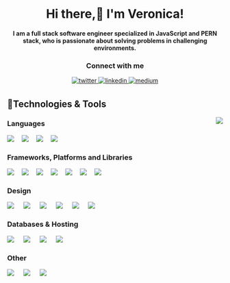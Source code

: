 <h1 align="center">Hi there,👋 I'm Veronica!</h1>

<h4 align="center">I am a full stack software engineer specialized in JavaScript and PERN stack, who is passionate about solving problems in challenging environments.</h4>
<h3 align="center">Connect with me</h3> 
<div align="center">
<a href="https://twitter.com/veronicaminci" target="_blank">
<img src=https://img.shields.io/badge/twitter-%2300acee.svg?&style=for-the-badge&logo=twitter&logoColor=white alt=twitter style="margin-bottom: 5px;" />
</a>
<a href="https://linkedin.com/in/veronicaminciuna" target="_blank">
<img src=https://img.shields.io/badge/linkedin-%231E77B5.svg?&style=for-the-badge&logo=linkedin&logoColor=white alt=linkedin style="margin-bottom: 5px;" />
</a>
<a href="https://veronicaminciuna.medium.com/" target="_blank">
<img src=https://img.shields.io/badge/medium-%23292929.svg?&style=for-the-badge&logo=medium&logoColor=white alt=medium style="margin-bottom: 5px;" />
</a>  
</div> 
    <h2>🔧Technologies & Tools</h2>

<img src="https://media.giphy.com/media/pOEbLRT4SwD35IELiQ/giphy.gif" align="right">
<p align="left"> 
    <h3>Languages</h3>
    <img src="https://img.shields.io/badge/javascript-%23323330.svg?style=for-the-badge&logo=javascript&logoColor=%23F7DF1E"/>&emsp;
    <img src="https://img.shields.io/badge/html5-%23E34F26.svg?style=for-the-badge&logo=html5&logoColor=white"/>&emsp;
    <img src="https://img.shields.io/badge/css3-%231572B6.svg?style=for-the-badge&logo=css3&logoColor=white"/>&emsp;
    <img src="https://img.shields.io/badge/php-%23777BB4.svg?style=for-the-badge&logo=php&logoColor=white"/>&emsp;

<p align="left"> 
    <h3>Frameworks, Platforms and Libraries</h3>
    <img src="https://img.shields.io/badge/react-%2320232a.svg?style=for-the-badge&logo=react&logoColor=%2361DAFB"/>&emsp;
    <img src="https://img.shields.io/badge/redux-%23593d88.svg?style=for-the-badge&logo=redux&logoColor=white"/>&emsp;
    <img src="https://img.shields.io/badge/express.js-%23404d59.svg?style=for-the-badge&logo=express&logoColor=%2361DAFB"/>&emsp;
    <img src="https://img.shields.io/badge/node.js-6DA55F?style=for-the-badge&logo=node.js&logoColor=white"/>&emsp;
    <img src="https://img.shields.io/badge/Socket.io-black?style=for-the-badge&logo=socket.io&badgeColor=010101"/>&emsp;
    <img src="https://img.shields.io/badge/webpack-%238DD6F9.svg?style=for-the-badge&logo=webpack&logoColor=black"/>&emsp;
    <img src="https://img.shields.io/badge/Sequelize-52B0E7?style=for-the-badge&logo=Sequelize&logoColor=white"/>&emsp;

<p align="left"> 
    <h3>Design</h3>
    <img src="https://img.shields.io/badge/adobe-%23FF0000.svg?style=for-the-badge&logo=adobe&logoColor=white"/> &emsp;
    <img src="https://img.shields.io/badge/Adobe%20InDesign-49021F?style=for-the-badge&logo=adobeindesign&logoColor=white"/> &emsp;
    <img src="https://img.shields.io/badge/Adobe%20Lightroom-31A8FF.svg?style=for-the-badge&logo=Adobe%20Lightroom&logoColor=white"/> &emsp;
    <img src="https://img.shields.io/badge/adobephotoshop-%2331A8FF.svg?style=for-the-badge&logo=adobephotoshop&logoColor=white"/> &emsp;
    <img src="https://img.shields.io/badge/Canva-%2300C4CC.svg?style=for-the-badge&logo=Canva&logoColor=white"/> &emsp;
    <img src="https://img.shields.io/badge/figma-%23F24E1E.svg?style=for-the-badge&logo=figma&logoColor=white"/> &emsp;
    
<p align="left"> 
    <h3>Databases & Hosting</h3>
    <img src="https://img.shields.io/badge/MongoDB-%234ea94b.svg?style=for-the-badge&logo=mongodb&logoColor=white"/> &emsp;
    <img src="https://img.shields.io/badge/postgres-%23316192.svg?style=for-the-badge&logo=postgresql&logoColor=white"/> &emsp;
    <img src="https://img.shields.io/badge/firebase-%23039BE5.svg?style=for-the-badge&logo=firebase"/> &emsp;
    <img src="https://img.shields.io/badge/heroku-%23430098.svg?style=for-the-badge&logo=heroku&logoColor=white"/> &emsp;
    
<p align="left"> 
    <h3>Other</h3>    
    <img src="https://img.shields.io/badge/Babel-F9DC3e?style=for-the-badge&logo=babel&logoColor=black"/> &emsp;
    <img src="https://img.shields.io/badge/Postman-FF6C37?style=for-the-badge&logo=postman&logoColor=white"/> &emsp;
    <img src="https://img.shields.io/badge/git-%23F05033.svg?style=for-the-badge&logo=git&logoColor=white"/> &emsp;

</p>


